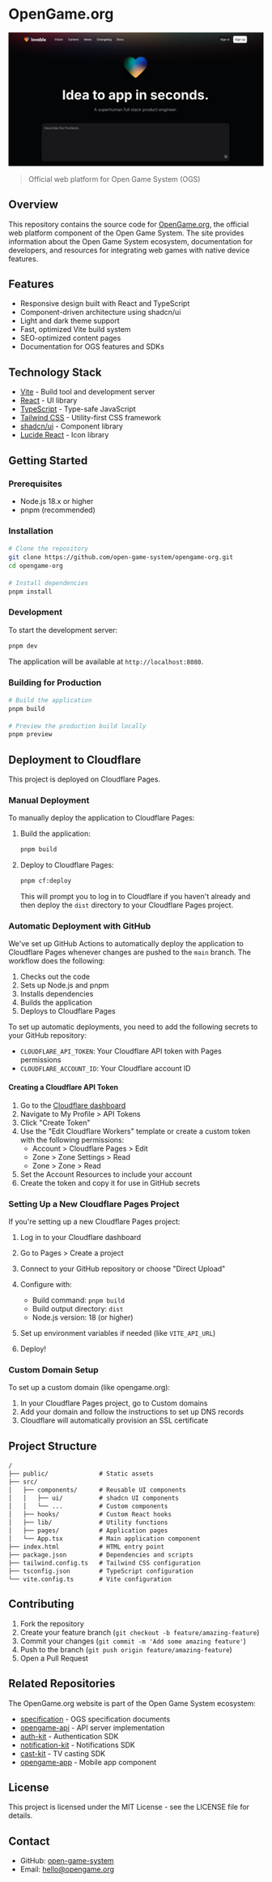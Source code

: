 # OpenGame.org

![OGS Logo](/public/og-image.png)

> Official web platform for Open Game System (OGS)

## Overview

This repository contains the source code for [OpenGame.org](https://opengame.org), the official web platform component of the Open Game System. The site provides information about the Open Game System ecosystem, documentation for developers, and resources for integrating web games with native device features.

## Features

- Responsive design built with React and TypeScript
- Component-driven architecture using shadcn/ui
- Light and dark theme support
- Fast, optimized Vite build system
- SEO-optimized content pages
- Documentation for OGS features and SDKs

## Technology Stack

- [Vite](https://vitejs.dev/) - Build tool and development server
- [React](https://react.dev/) - UI library
- [TypeScript](https://www.typescriptlang.org/) - Type-safe JavaScript
- [Tailwind CSS](https://tailwindcss.com/) - Utility-first CSS framework
- [shadcn/ui](https://ui.shadcn.com/) - Component library
- [Lucide React](https://lucide.dev/) - Icon library

## Getting Started

### Prerequisites

- Node.js 18.x or higher
- pnpm (recommended)

### Installation

```bash
# Clone the repository
git clone https://github.com/open-game-system/opengame-org.git
cd opengame-org

# Install dependencies
pnpm install
```

### Development

To start the development server:

```bash
pnpm dev
```

The application will be available at `http://localhost:8080`.

### Building for Production

```bash
# Build the application
pnpm build

# Preview the production build locally
pnpm preview
```

## Deployment to Cloudflare

This project is deployed on Cloudflare Pages.

### Manual Deployment

To manually deploy the application to Cloudflare Pages:

1. Build the application:
   ```bash
   pnpm build
   ```

2. Deploy to Cloudflare Pages:
   ```bash
   pnpm cf:deploy
   ```

   This will prompt you to log in to Cloudflare if you haven't already and then deploy the `dist` directory to your Cloudflare Pages project.

### Automatic Deployment with GitHub

We've set up GitHub Actions to automatically deploy the application to Cloudflare Pages whenever changes are pushed to the `main` branch. The workflow does the following:

1. Checks out the code
2. Sets up Node.js and pnpm
3. Installs dependencies
4. Builds the application
5. Deploys to Cloudflare Pages

To set up automatic deployments, you need to add the following secrets to your GitHub repository:

- `CLOUDFLARE_API_TOKEN`: Your Cloudflare API token with Pages permissions
- `CLOUDFLARE_ACCOUNT_ID`: Your Cloudflare account ID

#### Creating a Cloudflare API Token

1. Go to the [Cloudflare dashboard](https://dash.cloudflare.com)
2. Navigate to My Profile > API Tokens
3. Click "Create Token"
4. Use the "Edit Cloudflare Workers" template or create a custom token with the following permissions:
   - Account > Cloudflare Pages > Edit
   - Zone > Zone Settings > Read
   - Zone > Zone > Read
5. Set the Account Resources to include your account
6. Create the token and copy it for use in GitHub secrets

### Setting Up a New Cloudflare Pages Project

If you're setting up a new Cloudflare Pages project:

1. Log in to your Cloudflare dashboard
2. Go to Pages > Create a project
3. Connect to your GitHub repository or choose "Direct Upload"
4. Configure with:
   - Build command: `pnpm build`
   - Build output directory: `dist`
   - Node.js version: 18 (or higher)

5. Set up environment variables if needed (like `VITE_API_URL`)

6. Deploy!

### Custom Domain Setup

To set up a custom domain (like opengame.org):

1. In your Cloudflare Pages project, go to Custom domains
2. Add your domain and follow the instructions to set up DNS records
3. Cloudflare will automatically provision an SSL certificate

## Project Structure

```
/
├── public/              # Static assets
├── src/
│   ├── components/      # Reusable UI components
│   │   ├── ui/          # shadcn UI components
│   │   └── ...          # Custom components
│   ├── hooks/           # Custom React hooks
│   ├── lib/             # Utility functions
│   ├── pages/           # Application pages
│   └── App.tsx          # Main application component
├── index.html           # HTML entry point
├── package.json         # Dependencies and scripts
├── tailwind.config.ts   # Tailwind CSS configuration
├── tsconfig.json        # TypeScript configuration
└── vite.config.ts       # Vite configuration
```

## Contributing

1. Fork the repository
2. Create your feature branch (`git checkout -b feature/amazing-feature`)
3. Commit your changes (`git commit -m 'Add some amazing feature'`)
4. Push to the branch (`git push origin feature/amazing-feature`)
5. Open a Pull Request

## Related Repositories

The OpenGame.org website is part of the Open Game System ecosystem:

- [specification](https://github.com/open-game-system/specification) - OGS specification documents
- [opengame-api](https://github.com/open-game-system/opengame-api) - API server implementation
- [auth-kit](https://github.com/open-game-system/auth-kit) - Authentication SDK
- [notification-kit](https://github.com/open-game-system/notification-kit) - Notifications SDK
- [cast-kit](https://github.com/open-game-system/cast-kit) - TV casting SDK
- [opengame-app](https://github.com/open-game-system/opengame-app) - Mobile app component

## License

This project is licensed under the MIT License - see the LICENSE file for details.

## Contact

- GitHub: [open-game-system](https://github.com/open-game-system)
- Email: [hello@opengame.org](mailto:hello@opengame.org) 